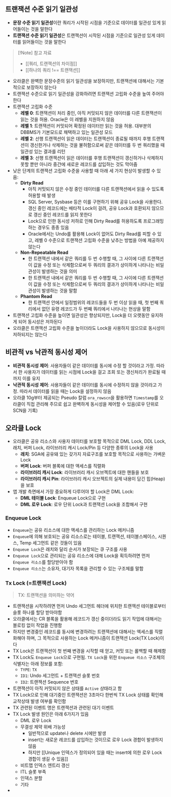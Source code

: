 ## 트랜잭션 수준 읽기 일관성
- **문장 수준 읽기 일관성**이란 쿼리가 시작된 시점을 기준으로 데이터를 일관성 있게 읽어들이는 것을 말한다
- **트랜잭션 수준 읽기 일관성**은 트랜잭션이 시작된 시점을 기준으로 일관성 있게 데이터를 읽어들이는 것을 말한다

> [!Note] 참고 자료
> - [[쿼리, 트랜잭션의 차이점]]
> - [[하나의 쿼리 !== 트랜잭션]]

- 오라클은 완벽한 문장수준의 읽기 일관성을 보장하지만, 트랜잭션에 대해서는 기본적으로 보장하지 않는다
- 트랜잭션 수준으로 읽기 일관성을 강화하려면 트랜잭션 고립화 수준을 높여 주어야 한다
- 트랜잭션 고립화 수준
	- **레벨 0**: 트랜잭션이 처리 중인, 아직 커밋되지 않은 데이터를 다른 트랜잭션이 읽는 것을 허용. Oracle은 이 레벨을 지원하지 않음
	- **레벨 1**: 트랜잭션이 커밋되어 확정된 데이터만 읽는 것을 허용. 대부분의 DBBMS가 기본모드로 채택하고 있는 일관성 모드
	- **레벨 2**: 선행 트랜잭션이 읽은 데이터는 트랜잭션이 종료될 때까지 후행 트랜잭션이 갱신한거나 삭제하는 것을 불허함으로써 같은 데이터를 두 번 쿼리했을 때 일관성 있는 결과를 리턴
	- **레벨 3**: 선행 트랜잭션이 읽은 데이터를 후행 트랜잭션이 갱신하거나 삭제하지 못할 뿐만 아니라 중간에 새로운 레코드를 삽입하는 것도 막아줌
- 낮은 단계의 트랜잭션 고립화 수준을 사용할 때 아래 세 가지 현상이 발생할 수 있음:
	- **Dirty Read**
		- 아직 커밋되지 않은 수정 중인 데이터를 다른 트랜잭션에서 읽을 수 있도록 허용할 때 발생
		- SQL Server, Sysbase 등은 이를 구현하기 위해 공유 Lock을 사용한다. 갱신 중인 레코드에는 배타적 Lock이 걸려, 공유 Lock과 호환되지 않으므로 갱신 중인 레코드를 읽지 못한다
		- Lock으로 인한 동시성 저하로 인해 Dirty Read를 허용하도록 프로그래밍 하는 경우도 종종 있음
		- Oracle에서는 Undo를 활용해 Lock이 없어도 Dirty Read를 피할 수 있고, 레벨 0 수준으로 트랜잭션 고립화 수준을 낮추는 방법을 아예 제공하지 않는다
	- **Non-Repeatable Read**
		- 한 트랜잭션 내에서 같은 쿼리를 두 번 수행할 때, 그 사이에 다른 트랜잭션이 값을 수정 또는 삭제함으로써 두 쿼리의 결과가 상이하게 나타나는 비일관성이 발생하는 것을 의미
		- 한 트랜잭션 내에서 같은 쿼리를 두 번 수행할 때, 그 사이에 다른 트랜잭션이 값을 수정 또는 삭제함으로써 두 쿼리의 결과가 상이하게 나타나는 비일관성이 발생하는 것을 말함
	- **Phantom Read**
		- 한 트랜잭션 안에서 일정범위의 레코드들을 두 번 이상 읽을 때, 첫 번째 쿼리에서 없던 유령 레코드가 두 번째 쿼리에서 나타나는 현상을 말함
- 트랜잭션 고립화 수준을 높이면 일관성은 향상되지만, Lock을 더 오랫동안 유지하게 되어 동시성은 저하된다
- 오라클은 트랜잭션 고립화 수준을 높이더라도 Lock을 사용하지 않으므로 동시성이 저하되지는 않는다

## 비관적 vs 낙관적 동시성 제어
- **비관적 동시성 제어**: 사용자들이 같은 데이터를 동시에 수정 할 것이라고 가정. 따라서 한 사용자가 데이터를 읽는 시점에 Lock을 걸고 조회 또는 갱신처리가 완료될 때까지 이를 유지
- **낙관적 동시성 제어**: 사용자들이 같은 데이터를 동시에 수정하지 않을 것이라고 가정. 따라서 데이터를 읽을 때는 Lock을 설정하지 않음
- 오라클 10g부터 제공되는 Pseudo 칼럼 `ora_rowscn`을 활용하면 `Timestamp`를 오라클이 직접 관리해 주므로 쉽고 완벽하게 동시성을 제어할 수 있음(로우 단위로 SCN을 기록)

## 오라클 Lock
- 오라클은 공유 리소스와 사용자 데이터를 보호할 목적으로 DML Lock, DDL Lock, 래치, 버퍼 Lock, 라이브러리 캐시 Lock/Pin 등 다양한 종류의 Lock을 사용
	- **래치**: SGA에 공유돼 있는 갖가지 자료구조를 보호할 목적으로 사용하는 가벼운 Lock
	- **버퍼 Lock**: 버퍼 블록에 대한 액세스를 직렬화
	- **라이브러리 캐시 Lock**: 라이브러리 캐시 오브젝트에 대한 핸들을 보호
	- **라이브러리 캐시 Pin**: 라이브러리 캐시 오브젝트의 실제 내용이 담긴 힙(Heap)을 보호
- 앱 개발 측면에서 가장 중요하게 다루어야 할 Lock은 DML Lock:
	- **DML 테이블 Lock**: Enqueue Lock으로 구현
	- **DML 로우 Lock**: 로우 단위 Lock과 트랜잭션 Lock을 조합해서 구현

### Enqueue Lock
- `Enqueue`는 공유 리소스에 대한 액세스를 관리하는 Lock 메커니즘
- `Enqueue`에 의해 보호되는 공유 리소스로는 테이블, 트랜잭션, 테이블스페이스, 시퀀스, Temp 세그먼트 같은 것들이 있음
- `Enqueue Lock`은 래치와 달리 순서가 보장되는 큐 구조를 사용
- `Enqueue Lock`으로 관리되는 공유 리소스에 대해 Lock을 획득하려면 먼저 `Enqueue 리소스`를 할당받아야 함
- `Enqueue 리소스`는 소유자, 대기자 목록을 관리할 수 있는 구조체를 말함

### Tx Lock (=트랜잭션 Lock)
> TX: 트랜잭션을 의미하는 약어
- 트랜잭션을 시작하려면 먼저 Undo 세그먼트 헤더에 위치한 트랜잭션 테이블로부터 슬롯 하나를 할당 받아야함
- 오라클에서는 CR 블록을 활용해 레코드가 갱신 중이더라도 읽기 작업에 대해서는 블로킹 없이 작업을 진행함
- 하지만 변경중인 레코드를 동시에 변경하려는 트랜잭션에 대해서는 엑세스를 직렬화해야 하며, 그 목적으로 사용하는 Lock 메커니즘이 트랜잭션 Lock(TX Lock)이다
- TX Lock은 트랜잭션이 첫 번째 변경을 시작할 때 얻고, 커밋 또는 롤백할 때 해제함
- TX Lock도 `Enqueue Lock`으로 구현됨. `TX Lock`을 위한 `Enqueue 리소스` 구조체의 식별자는 아래 정보를 포함:
	- `TYPE`: `TX`
	- `ID1`: Undo 세그먼트 + 트랜잭션 슬롯 번호
	- `ID2`: 트랜잭션 Sequence 번호
- 트랜잭션이 아직 커밋되지 않은 상태를 `Active` 상태라고 함
- TX Lock으로 인해 대기중인 트랜잭션은 3초마다 한번씩 TX Lock 상태를 확인해 교착상태 발생 여부를 확인함
- TX 관련된 이벤트 명은 트랜잭션과 관련된 대기 이벤트
- TX Lock 발생 원인은 아래 6가지가 있음
	- DML 로우 Lock
	- 무결성 제약 위배 가능성
		- 일반적으로 update나 delete 시에만 발생
		- insert는 새로운 레코드를 삽입하는 것이므로 로우 Lock 경합이 발생하지 않음
		- 하지만 [[Unique 인덱스가 정의되어 있을 때는 insert에 의한 로우 Lock 경합이 생길 수 있음]]
	- 비트맵 인덱스 엔트리 갱신
	- ITL 슬롯 부족
	- 인덱스 분할
	- 기타
- 